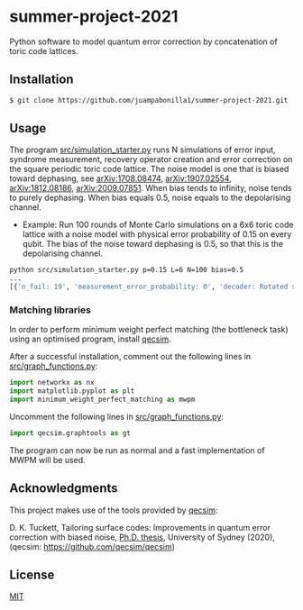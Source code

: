 # summer-project-2021

Python software to model quantum error correction by concatenation of toric code lattices.

## Installation

```bash
$ git clone https://github.com/juampabonilla1/summer-project-2021.git
```

## Usage

The program [src/simulation_starter.py](src/simulation_starter.py) runs N simulations of error input, syndrome measurement, recovery operator creation and error correction on the square periodic toric code lattice. The noise model is one that is biased toward dephasing, see [arXiv:1708.08474](https://arxiv.org/abs/1708.08474), [arXiv:1907.02554](https://arxiv.org/abs/1907.02554), [arXiv:1812.08186](https://arxiv.org/abs/1812.08186), [arXiv:2009.07851](https://arxiv.org/abs/2009.07851). When bias tends to infinity, noise tends to purely dephasing. When bias equals 0.5, noise equals to the depolarising channel.

  * Example: Run 100 rounds of Monte Carlo simulations on a 6x6 toric
    code lattice with a noise model with physical error probability of
    0.15 on every qubit. The bias of the noise toward dephasing is 0.5,
    so that this is the depolarising channel.

```bash
python src/simulation_starter.py p=0.15 L=6 N=100 bias=0.5
...
[{'n_fail: 19', 'measurement_error_probability: 0', 'decoder: Rotated square XZ MWPM', 'code: Rotated square XZ 6x6', 'n_run: 100', 'bias: 0.5', 'error_model: Biased noise toward dephasing', 'logical_failure_rate: 0.19', 'wall_time: 3.406278610229492', 'error_probability: 0.15'}]
```

### Matching libraries

In order to perform minimum weight perfect matching (the bottleneck task) using an optimised program, install [qecsim](https://qecsim.github.io/).

After a successful installation, comment out the following lines in [src/graph_functions.py](src/graph_functions.py):

```python
import networkx as nx
import matplotlib.pyplot as plt
import minimum_weight_perfect_matching as mwpm
```

Uncomment the following lines in [src/graph_functions.py](src/graph_functions.py):

```python
import qecsim.graphtools as gt
```

The program can now be run as normal and a fast implementation of MWPM will be used.

## Acknowledgments

This project makes use of the tools provided by [qecsim](https://qecsim.github.io/):

D. K. Tuckett, Tailoring surface codes: Improvements in quantum error correction with biased noise, [Ph.D. thesis](https://hdl.handle.net/2123/22132), University of Sydney (2020), (qecsim: https://github.com/qecsim/qecsim)

## License
[MIT](https://choosealicense.com/licenses/mit/)